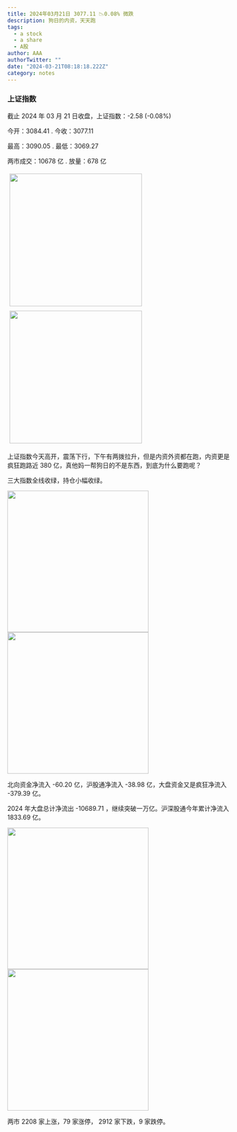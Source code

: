 ```yaml
---
title: 2024年03月21日 3077.11 📉0.08% 微跌
description: 狗日的内资，天天跑
tags:
  - a stock
  - a share
  - A股
author: AAA
authorTwitter: ""
date: "2024-03-21T08:18:18.222Z"
category: notes
---
```


### 上证指数

截止 2024 年 03 月 21 日收盘，上证指数：<span class="font-semibold text-g-5">-2.58 (-0.08%)</span>

今开：<span class="font-semibold text-r-5">3084.41 </span> . 今收：<span class="font-semibold text-g-5">3077.11 </span>

最高：<span class="font-semibold text-r-5">3090.05 </span> . 最低：<span class="font-semibold text-g-5">3069.27 </span>

两市成交：<span class="font-semibold">10678 亿</span> . 放量：<span class="font-semibold text-r-5">678 亿</span>

<img src="/images/uploads/2024-03/20240321-zs-sh.png" style="width: 300px;display:inline-block;margin: 5px">
<img src="/images/uploads/2024-03/20240321-zs-sh-rk.png" style="width: 300px;display:inline-block;margin: 5px">

上证指数今天高开，震荡下行，下午有两拨拉升，但是内资外资都在跑，内资更是疯狂跑路近 380 亿，真他妈一帮狗日的不是东西，到底为什么要跑呢？

三大指数全线收绿，持仓小幅收绿。

<img src="/images/uploads/2024-03/20240321-zs-global.png" width="320">

<img src="/images/uploads/2024-03/20240321-zs-bs.png" width="320">

北向资金净流入 <span class="font-semibold text-g-6">-60.20 亿</span>，沪股通净流入 <span class="font-semibold text-g-5">-38.98 亿</span>，大盘资金又是疯狂净流入 <span class="font-semibold text-g-7">-379.39 亿</span>。

2024 年大盘总计净流出 <span class="font-semibold text-g-8">-10689.71 </span>，继续突破一万亿。沪深股通今年累计净流入 <span class="font-semibold text-r-6">1833.69 </span>亿。

<img src="/images/uploads/2024-03/20240321-zs-as.png" width="320">
<img src="/images/uploads/2024-03/20240321-zs-zdtj.png" width="320">

两市 <span class="text-r-5">2208</span> 家上涨，79 家涨停， <span class="font-semibold text-g-5">2912</span> 家下跌，9 家跌停。

